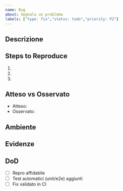 ```yaml
---
name: Bug
about: Segnala un problema
labels: ["type: fix","status: todo","priority: P2"]
---
```


## Descrizione

## Steps to Reproduce
1.
2.
3.

## Atteso vs Osservato
- Atteso:
- Osservato:

## Ambiente

## Evidenze

## DoD
- [ ] Repro affidabile
- [ ] Test automatici (unit/e2e) aggiunti
- [ ] Fix validato in CI
